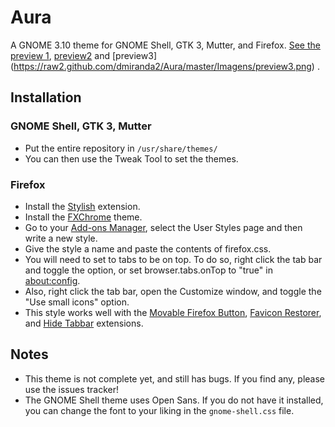 # Aura
A GNOME 3.10 theme for GNOME Shell, GTK 3, Mutter, and Firefox. [See the preview 1](https://raw2.github.com/dmiranda2/Aura/master/Imagens/preview1.png),  [preview2](https://raw2.github.com/dmiranda2/Aura/master/Imagens/preview2.png) and [preview3] (https://raw2.github.com/dmiranda2/Aura/master/Imagens/preview3.png) .

## Installation
### GNOME Shell, GTK 3, Mutter
* Put the entire repository in `/usr/share/themes/`
* You can then use the Tweak Tool to set the themes.

### Firefox
* Install the [Stylish](https://addons.mozilla.org/en-US/firefox/addon/stylish/) extension.
* Install the [FXChrome](https://addons.mozilla.org/en-US/firefox/addon/fxchrome/) theme.
* Go to your [Add-ons Manager](about:addons), select the User Styles page and then write a new style.
* Give the style a name and paste the contents of firefox.css.
* You will need to set to tabs to be on top. To do so, right click the tab bar and toggle the option, or set browser.tabs.onTop to "true" in [about:config](about:config).
* Also, right click the tab bar, open the Customize window, and toggle the "Use small icons" option.
* This style works well with the [Movable Firefox Button](https://addons.mozilla.org/en-us/firefox/addon/movable-firefox-button/), [Favicon Restorer](https://addons.mozilla.org/en-us/firefox/addon/favicon-restorer/?src=search), and [Hide Tabbar](https://addons.mozilla.org/en-us/firefox/addon/hide-tabbar/?src=ss) extensions.


## Notes
* This theme is not complete yet, and still has bugs. If you find any, please use the issues tracker!
* The GNOME Shell theme uses Open Sans. If you do not have it installed, you can change the font to your liking in the `gnome-shell.css` file.
